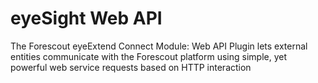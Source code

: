 # eyeSight Web API

The Forescout eyeExtend Connect Module: Web API Plugin lets external entities communicate with the Forescout platform using simple, yet powerful web service requests based on HTTP interaction
